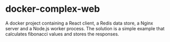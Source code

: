# docker-complex-web
A docker project containing a React client, a Redis data store, a Nginx server and a Node.js worker process. The solution is a simple example that calculates fibonacci values and stores the responses.
